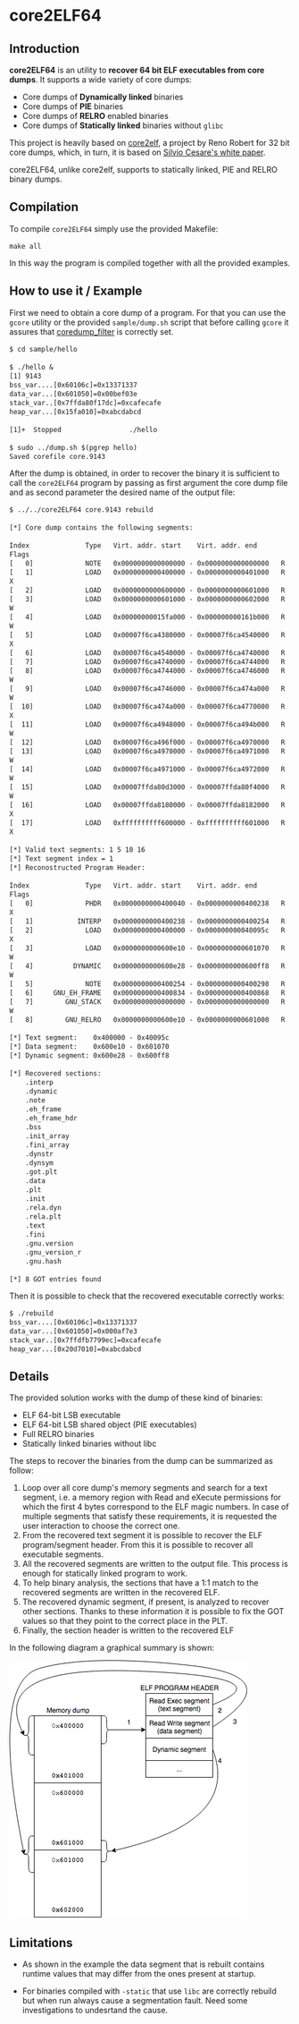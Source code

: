 # core2ELF64

## Introduction

**core2ELF64** is an utility to **recover 64 bit ELF executables from core dumps**. It supports a wide variety of core dumps:
  * Core dumps of **Dynamically linked** binaries
  * Core dumps of **PIE** binaries 
  * Core dumps of **RELRO** enabled binaries
  * Core dumps of **Statically linked** binaries without `glibc`

This project is heavily based on [core2elf](https://bitbucket.org/renorobert/core2elf.git), a project by Reno Robert for 32 bit core dumps, which, in turn, it is based on [Silvio Cesare's white paper](https://bitbucket.org/renorobert/core2elf/src/9194ebc6d72b1c85f8f6844af85681580522d75b/core-reconstruction.txt?at=master&fileviewer=file-view-default).

core2ELF64, unlike core2elf, supports to statically linked, PIE and RELRO binary dumps.

## Compilation
To compile `core2ELF64` simply use the provided Makefile:

```
make all
```

In this way the program is compiled together with all the provided examples.

## How to use it / Example

First we need to obtain a core dump of a program. For that you can use the `gcore` utility or the provided `sample/dump.sh` script that before calling `gcore` it assures that [coredump_filter](man7.org/linux/man-pages/man5/core.5.html) is correctly set.

```
$ cd sample/hello

$ ./hello &
[1] 9143
bss_var....[0x60106c]=0x13371337
data_var...[0x601050]=0x00bef03e
stack_var..[0x7ffda80f17dc]=0xcafecafe
heap_var...[0x15fa010]=0xabcdabcd

[1]+  Stopped                 ./hello

$ sudo ../dump.sh $(pgrep hello)
Saved corefile core.9143
```

After the dump is obtained, in order to recover the binary it is sufficient to call the `core2ELF64` program by passing as first argument the core dump file and as second parameter the desired name of the output file: 

```
$ ../../core2ELF64 core.9143 rebuild

[*] Core dump contains the following segments:

Index              Type   Virt. addr. start    Virt. addr. end      Flags
[   0]             NOTE   0x0000000000000000 - 0x0000000000000000   R    
[   1]             LOAD   0x0000000000400000 - 0x0000000000401000   R   X
[   2]             LOAD   0x0000000000600000 - 0x0000000000601000   R    
[   3]             LOAD   0x0000000000601000 - 0x0000000000602000   R W  
[   4]             LOAD   0x00000000015fa000 - 0x000000000161b000   R W  
[   5]             LOAD   0x00007f6ca4380000 - 0x00007f6ca4540000   R   X
[   6]             LOAD   0x00007f6ca4540000 - 0x00007f6ca4740000   R    
[   7]             LOAD   0x00007f6ca4740000 - 0x00007f6ca4744000   R    
[   8]             LOAD   0x00007f6ca4744000 - 0x00007f6ca4746000   R W  
[   9]             LOAD   0x00007f6ca4746000 - 0x00007f6ca474a000   R W  
[  10]             LOAD   0x00007f6ca474a000 - 0x00007f6ca4770000   R   X
[  11]             LOAD   0x00007f6ca4948000 - 0x00007f6ca494b000   R W  
[  12]             LOAD   0x00007f6ca496f000 - 0x00007f6ca4970000   R    
[  13]             LOAD   0x00007f6ca4970000 - 0x00007f6ca4971000   R W  
[  14]             LOAD   0x00007f6ca4971000 - 0x00007f6ca4972000   R W  
[  15]             LOAD   0x00007ffda80d3000 - 0x00007ffda80f4000   R W  
[  16]             LOAD   0x00007ffda8180000 - 0x00007ffda8182000   R   X
[  17]             LOAD   0xffffffffff600000 - 0xffffffffff601000   R   X

[*] Valid text segments: 1 5 10 16 
[*] Text segment index = 1
[*] Reconostructed Program Header:

Index              Type   Virt. addr. start    Virt. addr. end      Flags
[   0]             PHDR   0x0000000000400040 - 0x0000000000400238   R   X
[   1]           INTERP   0x0000000000400238 - 0x0000000000400254   R    
[   2]             LOAD   0x0000000000400000 - 0x000000000040095c   R   X
[   3]             LOAD   0x0000000000600e10 - 0x0000000000601070   R W  
[   4]          DYNAMIC   0x0000000000600e28 - 0x0000000000600ff8   R W  
[   5]             NOTE   0x0000000000400254 - 0x0000000000400298   R    
[   6]     GNU_EH_FRAME   0x0000000000400834 - 0x0000000000400868   R    
[   7]        GNU_STACK   0x0000000000000000 - 0x0000000000000000   R W  
[   8]        GNU_RELRO   0x0000000000600e10 - 0x0000000000601000   R    

[*] Text segment:    0x400000 - 0x40095c
[*] Data segment:    0x600e10 - 0x601070
[*] Dynamic segment: 0x600e28 - 0x600ff8

[*] Recovered sections:
    .interp
    .dynamic
    .note
    .eh_frame
    .eh_frame_hdr
    .bss
    .init_array
    .fini_array
    .dynstr
    .dynsym
    .got.plt
    .data
    .plt
    .init
    .rela.dyn
    .rela.plt
    .text
    .fini
    .gnu.version
    .gnu_version_r
    .gnu.hash

[*] 8 GOT entries found

```

Then it is possible to check that the recovered executable correctly works:

```
$ ./rebuild 
bss_var....[0x60106c]=0x13371337
data_var...[0x601050]=0x000af7e3
stack_var..[0x7ffdfb7799ec]=0xcafecafe
heap_var...[0x20d7010]=0xabcdabcd
```

## Details

The provided solution works with the dump of these kind of binaries:

* ELF 64-bit LSB executable
* ELF 64-bit LSB shared object (PIE executables)
* Full RELRO binaries
* Statically linked binaries without libc

The steps to recover the binaries from the dump can be summarized as follow:

1. Loop over all core dump's memory segments and search for a text segment, i.e. a memory region with Read and eXecute permissions for which the first 4 bytes correspond to the ELF magic numbers. In case of multiple segments that satisfy these requirements, it is requested the user interaction to choose the correct one. 
2. From the recovered text segment it is possible to recover the ELF program/segment header. From this it is possible to recover all executable segments. 
3. All the recovered segments are written to the output file. This process is enough for statically linked program to work.
4. To help binary analysis, the sections that have a 1:1 match to the recovered segments are written in the recovered ELF. 
5. The recovered dynamic segment, if present, is analyzed to recover other sections. Thanks to these information it is possible to fix the GOT values so that they point to the correct place in the PLT.
6. Finally, the section header is written to the recovered ELF
 
In the following diagram a graphical summary is shown:

![core recover graphical summary](img/diagram.png)

## Limitations

* As shown in the example the data segment that is rebuilt contains runtime values that may differ from the ones present at startup.

* For binaries compiled with `-static` that use `libc` are correctly rebuild but when run always cause a segmentation fault. Need some investigations to undesrtand the cause.
